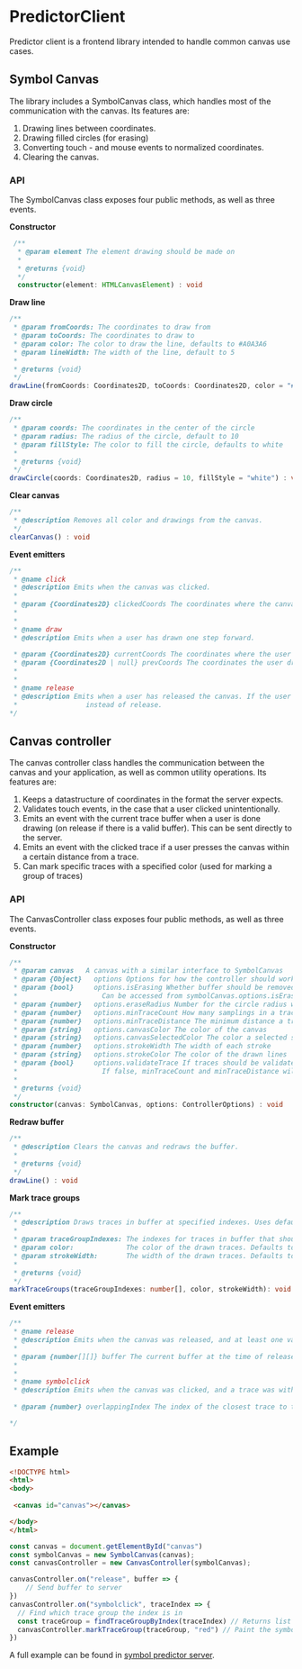 # PredictorClient

Predictor client is a frontend library intended to handle common canvas use cases.

## Symbol Canvas
The library includes a SymbolCanvas class, which handles most of the communication with the canvas. Its features are:

1. Drawing lines between coordinates.
2. Drawing filled circles (for erasing)
3. Converting touch - and mouse events to normalized coordinates.
4. Clearing the canvas.

### API

The SymbolCanvas class exposes four public methods, as well as three events.


__Constructor__
```ts
 /**
  * @param element The element drawing should be made on
  *
  * @returns {void}
  */
  constructor(element: HTMLCanvasElement) : void
```

__Draw line__
```ts
/**
 * @param fromCoords: The coordinates to draw from
 * @param toCoords: The coordinates to draw to
 * @param color: The color to draw the line, defaults to #A0A3A6
 * @param lineWidth: The width of the line, default to 5
 * 
 * @returns {void}
 */
drawLine(fromCoords: Coordinates2D, toCoords: Coordinates2D, color = "#A0A3A6", lineWidth = 5) : void
```

__Draw circle__
```ts
/**
 * @param coords: The coordinates in the center of the circle
 * @param radius: The radius of the circle, default to 10
 * @param fillStyle: The color to fill the circle, defaults to white
 * 
 * @returns {void}
 */
drawCircle(coords: Coordinates2D, radius = 10, fillStyle = "white") : void
```

__Clear canvas__
```ts
/**
 * @description Removes all color and drawings from the canvas.
 */
clearCanvas() : void
```

__Event emitters__
```ts
/**
 * @name click
 * @description Emits when the canvas was clicked.
 * 
 * @param {Coordinates2D} clickedCoords The coordinates where the canvas was clicked
 *
 *
 * @name draw
 * @description Emits when a user has drawn one step forward. 
 
 * @param {Coordinates2D} currentCoords The coordinates where the user drew to
 * @param {Coordinates2D | null} prevCoords The coordinates the user drew from. Can be null if there are no previous coords.
 *
 *
 * @name release
 * @description Emits when a user has released the canvas. If the user did not draw. Click will be dispatched
 *                 instead of release.
*/
```

## Canvas controller
The canvas controller class handles the communication between the canvas and your application, as well as common utility operations. Its features are:

1. Keeps a datastructure of coordinates in the format the server expects.
2. Validates touch events, in the case that a user clicked unintentionally.
3. Emits an event with the current trace buffer when a user is done drawing (on release if there is a valid buffer). This can be sent directly to the server.
4. Emits an event with the clicked trace if a user presses the canvas within a certain distance from a trace.
5. Can mark specific traces with a specified color (used for marking a group of traces)


### API

The CanvasController class exposes four public methods, as well as three events.


__Constructor__
```ts
/**
 * @param canvas   A canvas with a similar interface to SymbolCanvas
 * @param {Object}   options Options for how the controller should work. 
 * @param {bool}     options.isErasing Whether buffer should be removed or drawn. 
 *                     Can be accessed from symbolCanvas.options.isErasing
 * @param {number}   options.eraseRadius Number for the circle radius when erasing
 * @param {number}   options.minTraceCount How many samplings in a trace before it is valid
 * @param {number}   options.minTraceDistance The minimum distance a trace can be to be valid
 * @param {string}   options.canvasColor The color of the canvas
 * @param {string}   options.canvasSelectedColor The color a selected symbol should have
 * @param {number}   options.strokeWidth The width of each stroke
 * @param {string}   options.strokeColor The color of the drawn lines
 * @param {bool}     options.validateTrace If traces should be validated before being included in buffer. 
 *                     If false, minTraceCount and minTraceDistance will not be used.
 *
 * @returns {void}
 */
constructor(canvas: SymbolCanvas, options: ControllerOptions) : void
```

__Redraw buffer__
```ts
/**
 * @description Clears the canvas and redraws the buffer.
 * 
 * @returns {void}
 */
drawLine() : void
```

__Mark trace groups__
```ts
/**
 * @description Draws traces in buffer at specified indexes. Uses default values from options.
 *
 * @param traceGroupIndexes: The indexes for traces in buffer that should be drawn
 * @param color:             The color of the drawn traces. Defaults to value in options
 * @param strokeWidth:       The width of the drawn traces. Defaults to value in options
 * 
 * @returns {void}
 */
markTraceGroups(traceGroupIndexes: number[], color, strokeWidth): void
```

__Event emitters__
```ts
/**
 * @name release
 * @description Emits when the canvas was released, and at least one valid trace has been drawn.
 * 
 * @param {number[][]} buffer The current buffer at the time of release. Includes a list of traces.
 *
 *
 * @name symbolclick
 * @description Emits when the canvas was clicked, and a trace was within range of the click. 
 
 * @param {number} overlappingIndex The index of the closest trace to the click.

*/
```

## Example

```html
<!DOCTYPE html>
<html>
<body>
 
 <canvas id="canvas"></canvas>

</body>
</html>
```

```javascript
const canvas = document.getElementById("canvas")
const symbolCanvas = new SymbolCanvas(canvas);
const canvasController = new CanvasController(symbolCanvas);

canvasController.on("release", buffer => {
    // Send buffer to server
})
canvasController.on("symbolclick", traceIndex => {
  // Find which trace group the index is in
  const traceGroup = findTraceGroupByIndex(traceIndex) // Returns list of the traces' indexes
  canvasController.markTraceGroup(traceGroup, "red") // Paint the symbol (trace group) red.
})
```

A full example can be found in [symbol predictor server](https://github.com/bachelor10/symbol-predictor-server/blob/master/example/index.js).
